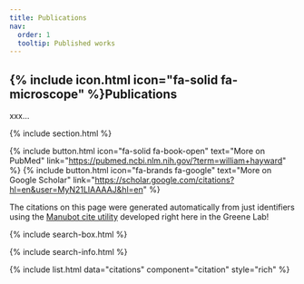 ```yaml
---
title: Publications
nav:
  order: 1
  tooltip: Published works
---
```


## {% include icon.html icon="fa-solid fa-microscope" %}Publications

xxx...

{% include section.html %}

{%
  include button.html
  icon="fa-solid fa-book-open"
  text="More on PubMed"
  link="https://pubmed.ncbi.nlm.nih.gov/?term=william+hayward"
%}
{%
  include button.html
  icon="fa-brands fa-google"
  text="More on Google Scholar"
  link="https://scholar.google.com/citations?hl=en&user=MyN21LIAAAAJ&hl=en"
%}

The citations on this page were generated automatically from just identifiers using the [Manubot cite utility](https://github.com/manubot/manubot#cite) developed right here in the Greene Lab!

{% include search-box.html %}

{% include search-info.html %}

{% include list.html data="citations" component="citation" style="rich" %}